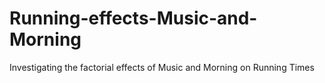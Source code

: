 # Running-effects-Music-and-Morning
Investigating the factorial effects of Music and Morning on Running Times
